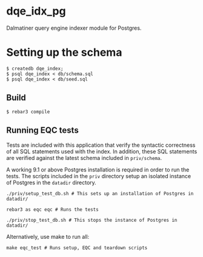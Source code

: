 dqe_idx_pg
==========

Dalmatiner query engine indexer module for Postgres.

Setting up the schema
=====================
    $ createdb dqe_index;
    $ psql dqe_index < db/schema.sql
    $ psql dqe_index < db/seed.sql

Build
-----

    $ rebar3 compile

Running EQC tests
-----------------

Tests are included with this application that verify the syntactic correctness
of all SQL statements used with the index.  In addition, these SQL statements
are verified against the latest schema included in `priv/schema`.

A working 9.1 or above Postgres installation is required in order to run the
tests. The scripts included in the `priv` directory setup an isolated instance
of Postgres in the `datadir` directory.

    ./priv/setup_test_db.sh # This sets up an installation of Postgres in datadir/

    rebar3 as eqc eqc # Runs the tests

    ./priv/stop_test_db.sh # This stops the instance of Postgres in datadir/

Alternatively, use make to run all:

    make eqc_test # Runs setup, EQC and teardown scripts
